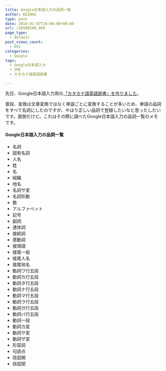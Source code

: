 ```yaml
---
title: Google日本語入力の品詞一覧
author: KEINOS
type: post
date: 2010-01-07T16:00:00+00:00
url: /20100108_809
page_type:
  - default
post_views_count:
  - 691
categories:
  - Google
tags:
  - Google日本語入力
  - IME
  - カタカナ語英語辞書

---
```

<div class="section">
  <p>
    先日、Google日本語入力用の<a href="http://code.google.com/p/google-ime-user-dictionary-ja-en/" target="_blank">「カタカナ語英語辞書」を作りました</a>。
  </p>
  
  <p>
    普段、変換は文章変換ではなく単語ごとに変換することが多いため、単語の品詞をすべて名詞にしたのですが、やはり正しい品詞で登録したいなと思ったしだいです。面倒だけど。これはその際に調べたGoogle日本語入力の品詞一覧のメモです。
  </p>
  
  <h4 id="outline__1">
    Google日本語入力の品詞一覧
  </h4>
  
  <ul>
    <li>
      名詞
    </li>
    <li>
      固有名詞
    </li>
    <li>
      人名
    </li>
    <li>
      姓
    </li>
    <li>
      名
    </li>
    <li>
      組織
    </li>
    <li>
      地名
    </li>
    <li>
      名詞サ変
    </li>
    <li>
      名詞形動
    </li>
    <li>
      数
    </li>
    <li>
      アルファベット
    </li>
    <li>
      記号
    </li>
    <li>
      副詞
    </li>
    <li>
      連体詞
    </li>
    <li>
      接続詞
    </li>
    <li>
      感動詞
    </li>
    <li>
      接頭語
    </li>
    <li>
      接尾一般
    </li>
    <li>
      接尾人名
    </li>
    <li>
      接尾地名
    </li>
    <li>
      動詞ワ行五段
    </li>
    <li>
      動詞カ行五段
    </li>
    <li>
      動詞タ行五段
    </li>
    <li>
      動詞ナ行五段
    </li>
    <li>
      動詞マ行五段
    </li>
    <li>
      動詞ラ行五段
    </li>
    <li>
      動詞ガ行五段
    </li>
    <li>
      動詞バ行五段
    </li>
    <li>
      動詞一段
    </li>
    <li>
      動詞カ変
    </li>
    <li>
      動詞サ変
    </li>
    <li>
      動詞ザ変
    </li>
    <li>
      形容詞
    </li>
    <li>
      句読点
    </li>
    <li>
      括弧開
    </li>
    <li>
      括弧閉
    </li>
  </ul>
</div>